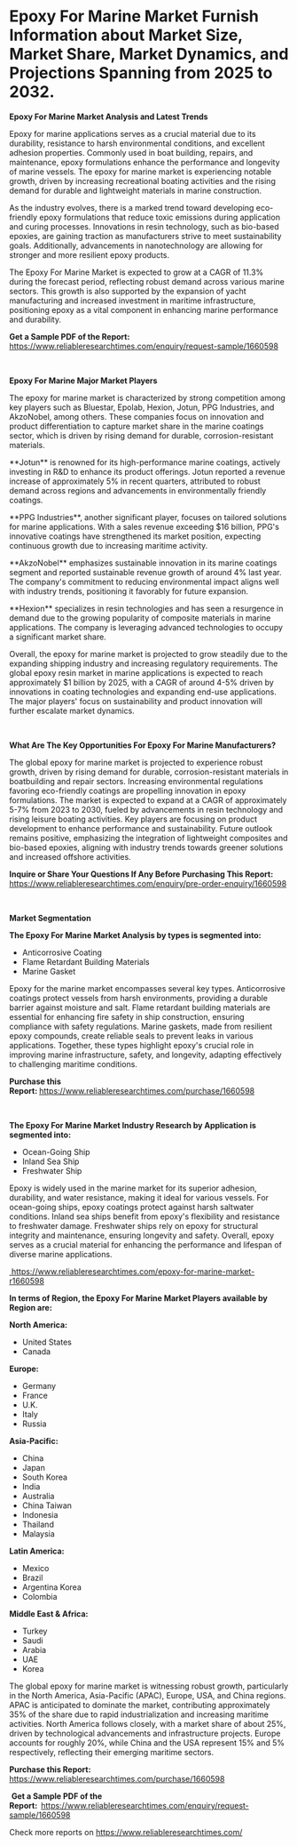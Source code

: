 <p><h1>Epoxy For Marine Market Furnish Information about Market Size, Market Share, Market Dynamics, and Projections Spanning from 2025 to 2032.</h1></p><p><strong>Epoxy For Marine Market Analysis and Latest Trends</strong></p>
<p><p>Epoxy for marine applications serves as a crucial material due to its durability, resistance to harsh environmental conditions, and excellent adhesion properties. Commonly used in boat building, repairs, and maintenance, epoxy formulations enhance the performance and longevity of marine vessels. The epoxy for marine market is experiencing notable growth, driven by increasing recreational boating activities and the rising demand for durable and lightweight materials in marine construction. </p><p>As the industry evolves, there is a marked trend toward developing eco-friendly epoxy formulations that reduce toxic emissions during application and curing processes. Innovations in resin technology, such as bio-based epoxies, are gaining traction as manufacturers strive to meet sustainability goals. Additionally, advancements in nanotechnology are allowing for stronger and more resilient epoxy products. </p><p>The Epoxy For Marine Market is expected to grow at a CAGR of 11.3% during the forecast period, reflecting robust demand across various marine sectors. This growth is also supported by the expansion of yacht manufacturing and increased investment in maritime infrastructure, positioning epoxy as a vital component in enhancing marine performance and durability.</p></p>
<p><strong>Get a Sample PDF of the Report:&nbsp;</strong> <a href="https://www.reliableresearchtimes.com/enquiry/request-sample/1660598?utm_campaign=2722&utm_medium=2&utm_source=Github&utm_content=ia&utm_term=29032025&utm_id=epoxy-for-marine">https://www.reliableresearchtimes.com/enquiry/request-sample/1660598</a></p>
<p>&nbsp;</p>
<p><strong>Epoxy For Marine Major Market Players</strong></p>
<p><p>The epoxy for marine market is characterized by strong competition among key players such as Bluestar, Epolab, Hexion, Jotun, PPG Industries, and AkzoNobel, among others. These companies focus on innovation and product differentiation to capture market share in the marine coatings sector, which is driven by rising demand for durable, corrosion-resistant materials.</p><p>**Jotun** is renowned for its high-performance marine coatings, actively investing in R&D to enhance its product offerings. Jotun reported a revenue increase of approximately 5% in recent quarters, attributed to robust demand across regions and advancements in environmentally friendly coatings. </p><p>**PPG Industries**, another significant player, focuses on tailored solutions for marine applications. With a sales revenue exceeding $16 billion, PPG's innovative coatings have strengthened its market position, expecting continuous growth due to increasing maritime activity.</p><p>**AkzoNobel** emphasizes sustainable innovation in its marine coatings segment and reported sustainable revenue growth of around 4% last year. The company's commitment to reducing environmental impact aligns well with industry trends, positioning it favorably for future expansion.</p><p>**Hexion** specializes in resin technologies and has seen a resurgence in demand due to the growing popularity of composite materials in marine applications. The company is leveraging advanced technologies to occupy a significant market share.  </p><p>Overall, the epoxy for marine market is projected to grow steadily due to the expanding shipping industry and increasing regulatory requirements. The global epoxy resin market in marine applications is expected to reach approximately $1 billion by 2025, with a CAGR of around 4-5% driven by innovations in coating technologies and expanding end-use applications. The major players' focus on sustainability and product innovation will further escalate market dynamics.</p></p>
<p>&nbsp;</p>
<p><strong>What Are The Key Opportunities For Epoxy For Marine Manufacturers?</strong></p>
<p><p>The global epoxy for marine market is projected to experience robust growth, driven by rising demand for durable, corrosion-resistant materials in boatbuilding and repair sectors. Increasing environmental regulations favoring eco-friendly coatings are propelling innovation in epoxy formulations. The market is expected to expand at a CAGR of approximately 5-7% from 2023 to 2030, fueled by advancements in resin technology and rising leisure boating activities. Key players are focusing on product development to enhance performance and sustainability. Future outlook remains positive, emphasizing the integration of lightweight composites and bio-based epoxies, aligning with industry trends towards greener solutions and increased offshore activities.</p></p>
<p><strong>Inquire or Share Your Questions If Any Before Purchasing This Report:</strong> <a href="https://www.reliableresearchtimes.com/enquiry/pre-order-enquiry/1660598?utm_campaign=2722&utm_medium=2&utm_source=Github&utm_content=ia&utm_term=29032025&utm_id=epoxy-for-marine">https://www.reliableresearchtimes.com/enquiry/pre-order-enquiry/1660598</a></p>
<p>&nbsp;</p>
<p><strong>Market Segmentation</strong></p>
<p><strong>The Epoxy For Marine Market Analysis by types is segmented into:</strong></p>
<p><ul><li>Anticorrosive Coating</li><li>Flame Retardant Building Materials</li><li>Marine Gasket</li></ul></p>
<p><p>Epoxy for the marine market encompasses several key types. Anticorrosive coatings protect vessels from harsh environments, providing a durable barrier against moisture and salt. Flame retardant building materials are essential for enhancing fire safety in ship construction, ensuring compliance with safety regulations. Marine gaskets, made from resilient epoxy compounds, create reliable seals to prevent leaks in various applications. Together, these types highlight epoxy's crucial role in improving marine infrastructure, safety, and longevity, adapting effectively to challenging maritime conditions.</p></p>
<p><strong>Purchase this Report:&nbsp;</strong><a href="https://www.reliableresearchtimes.com/purchase/1660598?utm_campaign=2722&utm_medium=2&utm_source=Github&utm_content=ia&utm_term=29032025&utm_id=epoxy-for-marine">https://www.reliableresearchtimes.com/purchase/1660598</a></p>
<p>&nbsp;</p>
<p><strong>The Epoxy For Marine Market Industry Research by Application is segmented into:</strong></p>
<p><ul><li>Ocean-Going Ship</li><li>Inland Sea Ship</li><li>Freshwater Ship</li></ul></p>
<p><p>Epoxy is widely used in the marine market for its superior adhesion, durability, and water resistance, making it ideal for various vessels. For ocean-going ships, epoxy coatings protect against harsh saltwater conditions. Inland sea ships benefit from epoxy's flexibility and resistance to freshwater damage. Freshwater ships rely on epoxy for structural integrity and maintenance, ensuring longevity and safety. Overall, epoxy serves as a crucial material for enhancing the performance and lifespan of diverse marine applications.</p></p>
<p><a href="https://www.reliableresearchtimes.com/epoxy-for-marine-market-r1660598?utm_campaign=2722&utm_medium=2&utm_source=Github&utm_content=ia&utm_term=29032025&utm_id=epoxy-for-marine">&nbsp;https://www.reliableresearchtimes.com/epoxy-for-marine-market-r1660598</a></p>
<p><strong>In terms of Region, the Epoxy For Marine Market Players available by Region are:</strong></p>
<p>
    <p> <strong> North America: </strong>
        <ul>
            <li>United States</li>
            <li>Canada</li>
        </ul>
        </p> 
    <p> <strong> Europe: </strong>
        <ul>
            <li>Germany</li>
            <li>France</li>
            <li>U.K.</li>
            <li>Italy</li>
            <li>Russia</li>
        </ul>
        </p> 
    <p> <strong> Asia-Pacific: </strong>
        <ul>
            <li>China</li>
            <li>Japan</li>
            <li>South Korea</li>
            <li>India</li>
            <li>Australia</li>
            <li>China Taiwan</li>
            <li>Indonesia</li>
            <li>Thailand</li>
            <li>Malaysia</li>
        </ul>
        </p> 
    <p> <strong> Latin America: </strong>
        <ul>
            <li>Mexico</li>
            <li>Brazil</li>
            <li>Argentina Korea</li>
            <li>Colombia</li>
        </ul>
        </p> 
    <p> <strong> Middle East & Africa: </strong>
        <ul>
            <li>Turkey</li>
            <li>Saudi</li>
            <li>Arabia</li>
            <li>UAE</li>
            <li>Korea</li>
        </ul>
    </p>
    </p>
<p><p>The global epoxy for marine market is witnessing robust growth, particularly in the North America, Asia-Pacific (APAC), Europe, USA, and China regions. APAC is anticipated to dominate the market, contributing approximately 35% of the share due to rapid industrialization and increasing maritime activities. North America follows closely, with a market share of about 25%, driven by technological advancements and infrastructure projects. Europe accounts for roughly 20%, while China and the USA represent 15% and 5% respectively, reflecting their emerging maritime sectors.</p></p>
<p><strong>Purchase this Report: </strong><a href="https://www.reliableresearchtimes.com/purchase/1660598?utm_campaign=2722&utm_medium=2&utm_source=Github&utm_content=ia&utm_term=29032025&utm_id=epoxy-for-marine">https://www.reliableresearchtimes.com/purchase/1660598</a></p>
<p>&nbsp;<strong>Get a Sample PDF of the Report:&nbsp;&nbsp;</strong><a href="https://www.reliableresearchtimes.com/enquiry/request-sample/1660598?utm_campaign=2722&utm_medium=2&utm_source=Github&utm_content=ia&utm_term=29032025&utm_id=epoxy-for-marine">https://www.reliableresearchtimes.com/enquiry/request-sample/1660598</a></p>
<p><strong></strong></p>
<p>Check more reports on <a href="https://www.reliableresearchtimes.com/?utm_campaign=2722&utm_medium=2&utm_source=Github&utm_content=ia&utm_term=29032025&utm_id=epoxy-for-marine">https://www.reliableresearchtimes.com/</a></p>